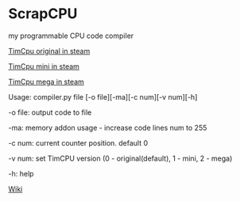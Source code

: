 # ScrapCPU
my programmable CPU code compiler

[TimCpu original in steam](https://steamcommunity.com/sharedfiles/filedetails/?id=2677694057)

[TimCpu mini in steam](https://steamcommunity.com/sharedfiles/filedetails/?id=2682961616)

[TimCpu mega in steam](https://steamcommunity.com/sharedfiles/filedetails/?id=2687909738)

Usage: compiler.py file [-o file][-ma][-c num][-v num][-h]

-o file: output code to file

-ma: memory addon usage - increase code lines num to 255

-c num: current counter position. default 0

-v num: set TimCPU version (0 - original(default), 1 - mini, 2 - mega)

-h: help

[Wiki](https://github.com/timofey260/ScrapCPU/wiki)
